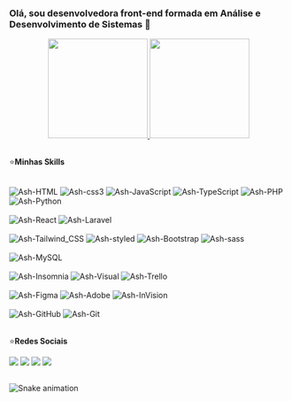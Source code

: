### Olá, sou desenvolvedora front-end formada em Análise e Desenvolvimento de Sistemas 👋

<div align="center">
  <a href="https://github.com/ashley-nascimento">
    <img height="180em" src="https://github-readme-stats.vercel.app/api?username=ashley-nascimento&show_icons=true&theme=rose_pine&include_all_commits=true&count_private=true"/>
    <img height="180em" src="https://github-readme-stats.vercel.app/api/top-langs/?username=ashley-nascimento&layout=compact&langs_count=7&theme=rose_pine"/>
  </a>
</div>
  
## 
  ⭐**Minhas Skills**
  
<div style="display: inline_block"><br>
   <img alt="Ash-HTML" src="https://img.shields.io/badge/HTML5-E34F26?style=for-the-badge&logo=html5&logoColor=white" />
  <img alt="Ash-css3" src="https://img.shields.io/badge/CSS3-1572B6?style=for-the-badge&logo=css3&logoColor=white" />
  <img alt="Ash-JavaScript" src="https://img.shields.io/badge/JavaScript-F7DF1E?style=for-the-badge&logo=javascript&logoColor=white" />
  <img alt="Ash-TypeScript" src="https://img.shields.io/badge/TypeScript-007ACC?style=for-the-badge&logo=typescript&logoColor=white" />
  <img alt="Ash-PHP" src="https://img.shields.io/badge/PHP-777BB4?style=for-the-badge&logo=php&logoColor=white" />
  <img alt="Ash-Python" src="https://img.shields.io/badge/Python-3776AB?style=for-the-badge&logo=python&logoColor=white" />
</div>

<div style="display: inline_block"><br>
  <img alt="Ash-React" src="https://img.shields.io/badge/React-20232A?style=for-the-badge&logo=react&logoColor=61DAFB" />
  <img alt="Ash-Laravel" src="https://img.shields.io/badge/Laravel-FF2D20?style=for-the-badge&logo=laravel&logoColor=white" />
</div>

<div style="display: inline_block"><br>
  <img alt="Ash-Tailwind_CSS" src="https://img.shields.io/badge/Tailwind_CSS-38B2AC?style=for-the-badge&logo=tailwind-css&logoColor=white"/>
  <img alt="Ash-styled" src="https://img.shields.io/badge/styled--components-DB7093?style=for-the-badge&logo=styled-components&logoColor=white"/>
  <img alt="Ash-Bootstrap" src="https://img.shields.io/badge/Bootstrap-563D7C?style=for-the-badge&logo=bootstrap&logoColor=white" />
  <img alt="Ash-sass" src="https://img.shields.io/badge/Sass-CC6699?style=for-the-badge&logo=sass&logoColor=white" />
</div>

<div style="display: inline_block"><br>
   <img alt="Ash-MySQL" src="https://img.shields.io/badge/MySQL-00000F?style=for-the-badge&logo=mysql&logoColor=white" />
</div>

<div style="display: inline_block"><br>
  <img alt="Ash-Insomnia" src="https://img.shields.io/badge/-Insomnia-00000F?style=for-the-badge&logo=insomnia" />
  <img alt="Ash-Visual" src="https://img.shields.io/badge/-Visual%20Studio%20Code-00000F?style=for-the-badge&logo=visual-studio-code&logoColor=007ACC" />
  <img alt="Ash-Trello" src="https://img.shields.io/badge/Trello-0052CC?style=for-the-badge&logo=trello&logoColor=white" />
</div>

<div style="display: inline_block"><br>
  <img alt="Ash-Figma" src="https://img.shields.io/badge/Figma-F24E1E?style=for-the-badge&logo=figma&logoColor=white" />
  <img alt="Ash-Adobe" src="https://img.shields.io/badge/Adobe%20XD-470137?style=for-the-badge&logo=Adobe%20XD&logoColor=#FF61F6"/>
  <img alt="Ash-InVision" src="https://img.shields.io/badge/InVision-FF3366?style=for-the-badge&logo=InVision&logoColor=white"/>
</div>

<div style="display: inline_block"><br>
   <img alt="Ash-GitHub" src="https://img.shields.io/badge/-GitHub-00000F?style=for-the-badge&logo=github"/>
  <img alt="Ash-Git" src="https://img.shields.io/badge/-Git-00000F?style=for-the-badge&logo=git"/>
 
</div>

 <br/>
 
⭐**Redes Sociais**
  
  <div> 
  <a href="https://www.youtube.com/channel/UCINLuKrKUOWTzatY4aFJ4-w" target="_blank"><img src="https://img.shields.io/badge/YouTube-FF0000?style=for-the-badge&logo=youtube&logoColor=white" target="_blank"></a>
  <a href="https://instagram.com/imashyn" target="_blank"><img src="https://img.shields.io/badge/-Instagram-%23E4405F?style=for-the-badge&logo=instagram&logoColor=white" target="_blank"></a>
  <a href = "mailto:ashley.nandahta@gmail.com"><img src="https://img.shields.io/badge/-Gmail-%23333?style=for-the-badge&logo=gmail&logoColor=white" target="_blank"></a>
  <a href="https://www.linkedin.com/in/ashley-nascimento/" target="_blank"><img src="https://img.shields.io/badge/-LinkedIn-%230077B5?style=for-the-badge&logo=linkedin&logoColor=white" target="_blank"></a> 
 
</div>

## 
  
<!-- https://dev.to/envoy_/150-badges-for-github-pnk -->
 ![Snake animation](https://github.com/ashley-nascimento/ashley-nascimento/blob/output/github-contribution-grid-snake.svg)
